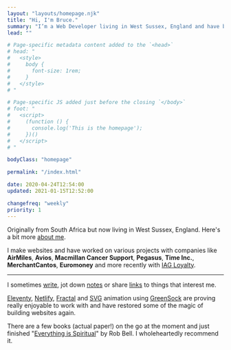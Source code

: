 ```yaml
---
layout: "layouts/homepage.njk"
title: "Hi, I'm Bruce."
summary: "I’m a Web Developer living in West Sussex, England and have been helping people build & enhance their websites for a number of years."
lead: ""

# Page-specific metadata content added to the `<head>`
# head: "
#   <style>
#     body {
#       font-size: 1rem;
#     }
#   </style>
# "

# Page-specific JS added just before the closing `</body>`
# foot: "
#   <script>
#     (function () {
#       console.log('This is the homepage');
#     })()
#   </script>
# "

bodyClass: "homepage"

permalink: "/index.html"

date: 2020-04-24T12:54:00
updated: 2021-01-15T12:52:00

changefreq: "weekly"
priority: 1
---
```


Originally from South Africa but now living in West Sussex, England. Here's a bit more [about me][1].

I make websites and have worked on various projects with companies like **AirMiles**, **Avios**, **Macmillan Cancer Support**, **Pegasus**, **Time Inc.**, **MerchantCantos**, **Euromoney** and more recently with [IAG Loyalty][2].

***

I sometimes [write][3], jot down [notes][4] or share [links][5] to things that interest me.

[Eleventy][6], [Netlify][7], [Fractal][8] and [SVG](https://developer.mozilla.org/en-US/docs/Web/SVG) animation using [GreenSock](https://greensock.com/) are proving really enjoyable to work with and have restored some of the magic of building websites again.

There are a few books (actual paper!) on the go at the moment and just finished "[Everything is Spiritual][9]" by Rob Bell. I wholeheartedly recommend it.

[1]: /about
[2]: https://iagloyalty.com/
[3]: /writing
[4]: /notes
[5]: /links
[6]: https://www.11ty.io/
[7]: https://www.netlify.com/
[8]: https://fractal.build/
[9]: https://robbell.com/portfolio/everything-is-spiritual/
